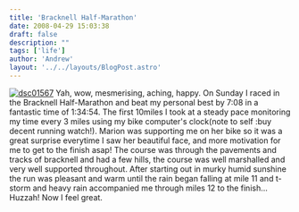 ```yaml
---
title: 'Bracknell Half-Marathon'
date: 2008-04-29 15:03:38
draft: false
description: ""
tags: ['life']
author: 'Andrew'
layout: '../../layouts/BlogPost.astro'
---
```


[![](/shared/2008/04/dsc01567-225x3001.jpg "dsc01567")](/shared/2008/04/dsc01567.jpg) Yah, wow, mesmerising, aching, happy. On Sunday I raced in the Bracknell Half-Marathon and beat my personal best by 7:08 in a fantastic time of 1:34:54. The first 10miles I took at a steady pace monitoring my time every 3 miles using my bike computer's clock(note to self :buy decent running watch!). Marion was supporting me on her bike so it was a great surprise everytime I saw her beautiful face, and more motivation for me to get to the finish asap! The course was through the pavements and tracks of bracknell and had a few hills, the course was well marshalled and very well supported throughout. After starting out in murky humid sunshine the run was pleasant and warm until the rain began falling at mile 11 and t-storm and heavy rain accompanied me through miles 12 to the finish... Huzzah! Now I feel great.
